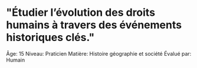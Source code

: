 # "Étudier l’évolution des droits humains à travers des événements historiques clés."

Âge: 15
Niveau: Praticien
Matière: Histoire géographie et société
Évalué par: Humain
